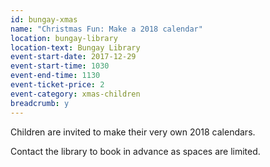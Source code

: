```yaml
---
id: bungay-xmas
name: "Christmas Fun: Make a 2018 calendar"
location: bungay-library
location-text: Bungay Library
event-start-date: 2017-12-29
event-start-time: 1030
event-end-time: 1130
event-ticket-price: 2
event-category: xmas-children
breadcrumb: y
---
```


Children are invited to make their very own 2018 calendars.

Contact the library to book in advance as spaces are limited.
